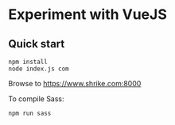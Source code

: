# Experiment with VueJS

## Quick start

```console
npm install
node index.js com
```

Browse to https://www.shrike.com:8000

To compile Sass:

```console
npm run sass
```

